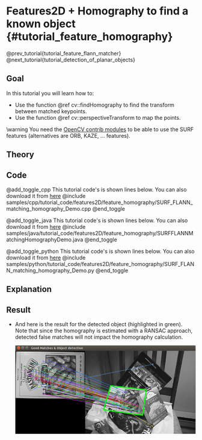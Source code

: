 Features2D + Homography to find a known object {#tutorial_feature_homography}
==============================================

@prev_tutorial{tutorial_feature_flann_matcher}
@next_tutorial{tutorial_detection_of_planar_objects}

Goal
----

In this tutorial you will learn how to:

-   Use the function @ref cv::findHomography to find the transform between matched keypoints.
-   Use the function @ref cv::perspectiveTransform to map the points.

\warning You need the <a href="https://github.com/opencv/opencv_contrib">OpenCV contrib modules</a> to be able to use the SURF features
(alternatives are ORB, KAZE, ... features).

Theory
------

Code
----

@add_toggle_cpp
This tutorial code's is shown lines below. You can also download it from
[here](https://github.com/opencv/opencv/tree/master/samples/cpp/tutorial_code/features2D/feature_homography/SURF_FLANN_matching_homography_Demo.cpp)
@include samples/cpp/tutorial_code/features2D/feature_homography/SURF_FLANN_matching_homography_Demo.cpp
@end_toggle

@add_toggle_java
This tutorial code's is shown lines below. You can also download it from
[here](https://github.com/opencv/opencv/tree/master/samples/java/tutorial_code/features2D/feature_homography/SURFFLANNMatchingHomographyDemo.java)
@include samples/java/tutorial_code/features2D/feature_homography/SURFFLANNMatchingHomographyDemo.java
@end_toggle

@add_toggle_python
This tutorial code's is shown lines below. You can also download it from
[here](https://github.com/opencv/opencv/tree/master/samples/python/tutorial_code/features2D/feature_homography/SURF_FLANN_matching_homography_Demo.py)
@include samples/python/tutorial_code/features2D/feature_homography/SURF_FLANN_matching_homography_Demo.py
@end_toggle

Explanation
-----------

Result
------

-   And here is the result for the detected object (highlighted in green). Note that since the homography is estimated with a RANSAC approach,
    detected false matches will not impact the homography calculation.

    ![](images/Feature_Homography_Result.jpg)
